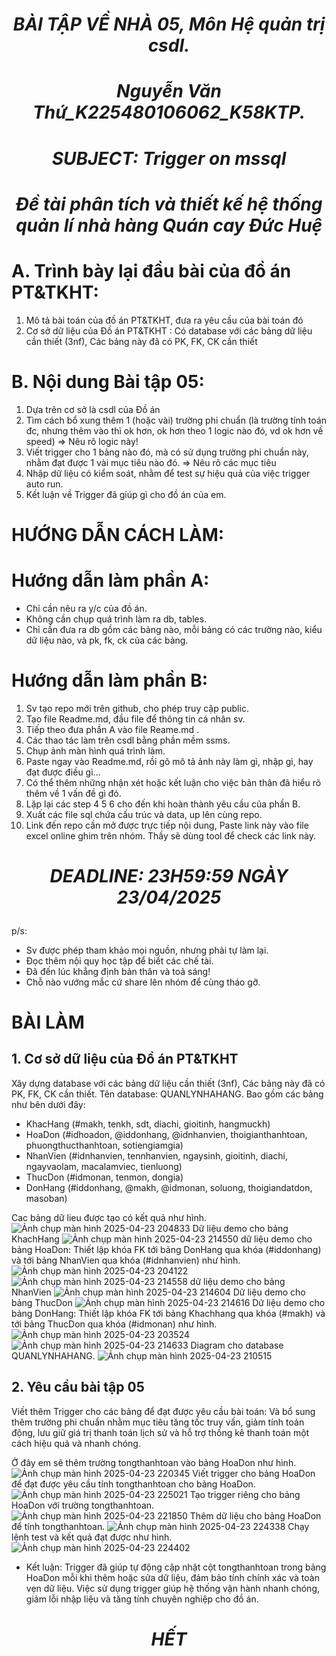 # <p align="center">***BÀI TẬP VỀ NHÀ 05, Môn Hệ quản trị csdl.***</p>
# <p align="center">***Nguyễn Văn Thứ_K225480106062_K58KTP.***</p>
# <p align="center">***SUBJECT: Trigger on mssql***</p>
# <p align="center">***Đề tài phân tích và thiết kế hệ thống quản lí nhà hàng Quán cay Đức Huệ***</p>

# A. Trình bày lại đầu bài của đồ án PT&TKHT:
1. Mô tả bài toán của đồ án PT&TKHT, 
   đưa ra yêu cầu của bài toán đó
2. Cơ sở dữ liệu của Đồ án PT&TKHT :
   Có database với các bảng dữ liệu cần thiết (3nf),
   Các bảng này đã có PK, FK, CK cần thiết
 
# B. Nội dung Bài tập 05:
1. Dựa trên cơ sở là csdl của Đồ án
2. Tìm cách bổ xung thêm 1 (hoặc vài) trường phi chuẩn
   (là trường tính toán đc, nhưng thêm vào thì ok hơn,
    ok hơn theo 1 logic nào đó, vd ok hơn về speed)
   => Nêu rõ logic này!
3. Viết trigger cho 1 bảng nào đó, 
   mà có sử dụng trường phi chuẩn này,
   nhằm đạt được 1 vài mục tiêu nào đó.
   => Nêu rõ các mục tiêu 
4. Nhập dữ liệu có kiểm soát, 
   nhằm để test sự hiệu quả của việc trigger auto run.
5. Kết luận về Trigger đã giúp gì cho đồ án của em.

# HƯỚNG DẪN CÁCH LÀM:

# Hướng dẫn làm phần A: 
 - Chỉ cần nêu ra y/c của đồ án.
 - Không cần chụp quá trình làm ra db, tables.
 - Chỉ cần đưa ra db gồm các bảng nào,
   mỗi bảng có các trường nào, kiểu dữ liệu nào,
   và pk, fk, ck của các bảng.

# Hướng dẫn làm phần B:
1. Sv tạo repo mới trên github, cho phép truy cập public.
2. Tạo file Readme.md, đầu file để thông tin cá nhân sv.
3. Tiếp theo đưa phần A vào file Reame.md .
3. Các thao tác làm trên csdl bằng phần mềm ssms.
4. Chụp ảnh màn hình quá trình làm.
5. Paste ngay vào Readme.md, 
   rồi gõ mô tả ảnh này làm gì, nhập gì, hay đạt được điều gì...
6. Có thể thêm những nhận xét hoặc kết luận
   cho việc bản thân đã hiểu rõ thêm về 1 vấn đề gì đó.
7. Lặp lại các step 4 5 6 cho đến khi hoàn thành yêu cầu của phần B.
8. Xuất các file sql chứa cấu trúc và data, up lên cùng repo.
9. Link đến repo cần mở được trực tiếp nội dung, 
   Paste link này vào file excel online ghim trên nhóm.
   Thầy sẽ dùng tool để check các link này.

# <p align="center">***DEADLINE: 23H59:59 NGÀY 23/04/2025***</p>

p/s:
 - Sv được phép tham khảo mọi nguồn, nhưng phải tự làm lại.  
 - Đọc thêm nội quy học tập để biết các chế tài.
 - Đã đến lúc khẳng định bản thân và toả sáng!
 - Chỗ nào vướng mắc cứ share lên nhóm để cùng tháo gỡ.

# BÀI LÀM
## 1. Cơ sở dữ liệu của Đồ án PT&TKHT
Xây dựng database với các bảng dữ liệu cần thiết (3nf), Các bảng này đã có PK, FK, CK cần thiết.
Tên database: QUANLYNHAHANG. Bao gồm các bảng như bên dưới đây:
+ KhacHang (#makh, tenkh, sdt, diachi, gioitinh, hangmuckh)
+ HoaDon (#idhoadon, @iddonhang, @idnhanvien, thoigianthanhtoan, phuongthucthanhtoan, sotiengiamgia)
+ NhanVien (#idnhanvien, tennhanvien, ngaysinh, gioitinh, diachi, ngayvaolam, macalamviec, tienluong)
+ ThucDon (#idmonan, tenmon, dongia)
+ DonHang (#iddonhang, @makh, @idmonan, soluong, thoigiandatdon, masoban) 

Cac bảng dữ lieu được tạo có kết quả như hình.
![Ảnh chụp màn hình 2025-04-23 204833](https://github.com/user-attachments/assets/9d60669c-0743-4b06-a694-ad5edca2e971)
Dữ liệu demo cho bảng KhachHang
![Ảnh chụp màn hình 2025-04-23 214550](https://github.com/user-attachments/assets/f6037023-aed8-4fdc-a957-493ad336f759)
dữ liệu demo cho bảng HoaDon: Thiết lập khóa FK tới bảng DonHang qua khóa (#iddonhang) và tới bảng NhanVien qua khóa (#idnhanvien) như hình. 
![Ảnh chụp màn hình 2025-04-23 204122](https://github.com/user-attachments/assets/82593b2d-b52a-4ebe-890f-4e1f068871d0)
![Ảnh chụp màn hình 2025-04-23 214558](https://github.com/user-attachments/assets/4a8c7a91-243f-4f8f-bea9-28af7a57d0bb)
dữ liệu demo cho bảng NhanVien
![Ảnh chụp màn hình 2025-04-23 214604](https://github.com/user-attachments/assets/b0b7ca8a-69e6-471f-a3ed-5f3db7d29b64)
Dữ liệu demo cho bảng ThucDon
![Ảnh chụp màn hình 2025-04-23 214616](https://github.com/user-attachments/assets/efb74f90-e96e-4f70-bcb3-c00027bbe045)
Dữ liệu demo cho bảng DonHang: Thiết lập khóa FK tới bảng Khachhang qua khóa (#makh) và tới bảng ThucDon qua khóa (#idmonan) như hình. 
![Ảnh chụp màn hình 2025-04-23 203524](https://github.com/user-attachments/assets/bd1f91a4-e849-48e3-b177-9ed798a6d5e0)
![Ảnh chụp màn hình 2025-04-23 214633](https://github.com/user-attachments/assets/67b2b983-8104-47e5-8f4d-8ef697d32308)
Diagram cho database QUANLYNHAHANG.
![Ảnh chụp màn hình 2025-04-23 210515](https://github.com/user-attachments/assets/7e36e2cb-f135-4afe-9a42-d27d14db6f97)

## 2. Yêu cầu bài tập 05
Viết thêm Trigger cho các bảng để đạt được yêu cầu bài toán: Và bổ sung thêm trường phi chuẩn nhằm mục tiêu tăng tốc truy vấn, giảm tính toán động, lưu giữ giá trị thanh toán lịch sử và hỗ trợ thống kê thanh toán một cách hiệu quả và nhanh chóng.

Ở đây em sẽ thêm trường tongthanhtoan vào bảng HoaDon như hình.
![Ảnh chụp màn hình 2025-04-23 220345](https://github.com/user-attachments/assets/9403f001-b23d-4ea6-8a89-4deea6a5fb43)
Viết trigger cho bảng HoaDon để đạt được yêu cầu tính tongthanhtoan cho bảng HoaDon.
![Ảnh chụp màn hình 2025-04-23 225021](https://github.com/user-attachments/assets/2d40725d-0433-419c-81be-f90b95e5f14d)
Tạo trigger riêng cho bảng HoaDon với trường tongthanhtoan.
![Ảnh chụp màn hình 2025-04-23 221850](https://github.com/user-attachments/assets/3329e4bd-a84c-4152-9660-e1894601eda1)
Thêm dữ liệu cho bảng HoaDon để tính tongthanhtoan.
![Ảnh chụp màn hình 2025-04-23 224338](https://github.com/user-attachments/assets/04536a40-db97-49ef-b1cf-4fa0a56cce08)
Chạy lệnh test và kết quả đạt được như hình.
![Ảnh chụp màn hình 2025-04-23 224402](https://github.com/user-attachments/assets/177c0bed-4f8b-4f61-81d5-be7e5adada51)
+ Kết luận: Trigger đã giúp tự động cập nhật cột tongthanhtoan trong bảng HoaDon mỗi khi thêm hoặc sửa dữ liệu, đảm bảo tính chính xác và toàn vẹn dữ liệu. Việc sử dụng trigger giúp hệ thống vận hành nhanh chóng, giảm lỗi nhập liệu và tăng tính chuyên nghiệp cho đồ án.

# <p align="center">***HẾT***</p>
